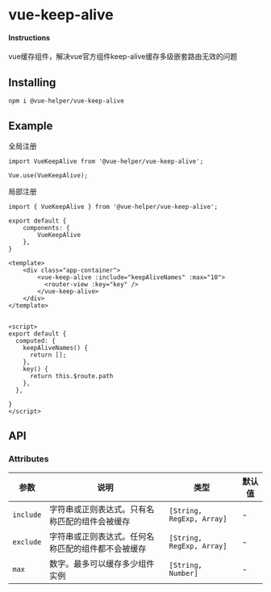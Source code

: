 # vue-keep-alive

#### Instructions
vue缓存组件，解决vue官方组件keep-alive缓存多级嵌套路由无效的问题



## Installing

```
npm i @vue-helper/vue-keep-alive
```



## Example

全局注册

```vue
import VueKeepAlive from '@vue-helper/vue-keep-alive';

Vue.use(VueKeepAlive);
```

局部注册

```
import { VueKeepAlive } from '@vue-helper/vue-keep-alive';

export default {
	components: { 
		VueKeepAlive
    },
}
```

```
<template>
	<div class="app-container">
		<vue-keep-alive :include="keepAliveNames" :max="10">
          <router-view :key="key" />
        </vue-keep-alive>
	</div>
</template>


<script>
export default {
  computed: {
    keepAliveNames() {
      return [];
    },
    key() {
      return this.$route.path
    },
  },

}
</script>
```



## API

### Attributes

| 参数      | 说明                                               | 类型                      | 默认值 |
| --------- | -------------------------------------------------- | ------------------------- | ------ |
| `include` | 字符串或正则表达式。只有名称匹配的组件会被缓存     | `[String, RegExp, Array]` | -      |
| `exclude` | 字符串或正则表达式。任何名称匹配的组件都不会被缓存 | `[String, RegExp, Array]` | -      |
| `max`     | 数字。最多可以缓存多少组件实例                     | `[String, Number]`        | -      |

